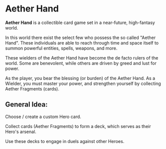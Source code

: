 # Aether Hand

**Aether Hand** is a collectible card game set in a near-future, high-fantasy world. 

In this world there exist the select few who possess the so called "Aether Hand". These individuals are able to reach through time and space itself to summon powerful entities, spells, weapons, and more. 

These wielders of the Aether Hand have become the de facto rulers of the world. Some are benevolent, while others are driven by greed and lust for power.

As the player, you bear the blessing (or burden) of the Aether Hand. As a Wielder, you must master your power, and strengthen yourself by collecting Aether Fragments (cards).

## General Idea:

Choose / create a custom Hero card.

Collect cards (Aether Fragments) to form a deck, which serves as their Hero's arsenal.

Use these decks to engage in duels against other Heroes.
